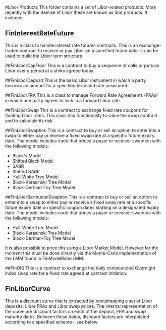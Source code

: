 #Libor Products
This folder contains a set of Libor-related products. More recently with the demise of Libor these are known as Ibor products. It includes:

## FinInterestRateFuture 
This is a class to handle interest rate futures contracts. This is an exchange-traded contract 
to receive or pay Libor on a specified future date. It can be used to build the Liboir term structure. 

##FinLiborCapFloor 
This is a contract to buy a sequence of calls or puts on Libor over a period at a strike agreed today.

##FinLiborDeposit 
This is the basic Libor instrument in which a party borrows an amount for a specified term and rate unsecured.

##FinLiborFRA
This is a class to manage Forward Rate Agreements (FRAs) in which one party agrees to lock in a forward Libor rate.

##FinLiborSwap
This is a contract to exchange fixed rate coupons for floating Libor rates. This class has functionality to value the swap contract and to calculate its risk.

##FinLiborSwaption
This is a contract to buy or sell an option to enter into a swap to either pay or receive a fixed swap rate at a specific future expiry date. The model includes code that prices a payer or receiver swaption with the following models:
- Black's Model
- Shifted Black Model
- SABR
- Shifted SABR
- Hull-White Tree Model
- Black-Karasinski Tree Model
- Black-Derman-Toy Tree Model

##FinLiborBermudanSwaption
This is a contract to buy or sell an option to enter into a swap to either pay or receive a fixed swap rate at a specific future expiry date on specific coupon dates starting on a designated expiry date. The model includes code that prices a payer or receiver swaption with the following models:
- Hull-White Tree Model
- Black-Karasinski Tree Model
- Black-Derman-Toy Tree Model

It is also possible to price this using a Libor Market Model. However for the moment this must be done directly via the Monte-Carlo implementation of the LMM found in FinModelRatesLMM.

##FinOIS
This is a contract to exchange the daily compounded Overnight index swap rate for a fixed rate agreed at contract initiation.

## FinLiborCurve
This is a discount curve that is extracted by bootstrapping a set of Libor deposits, Libor FRAs and Libor swap prices. The internal representation of the curve are discount factors on each of the deposit, FRA and swap maturity dates. Between these dates, discount factors are interpolated according to a specified scheme - see below.
